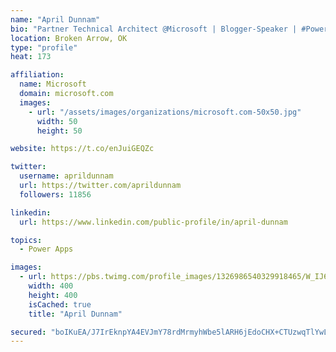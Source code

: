 ```yaml
---
name: "April Dunnam"
bio: "Partner Technical Architect @Microsoft | Blogger-Speaker | #PowerApps, #PowerAutomate, #Office365, #SharePoint | #WIT | #Karaoke Queen"
location: Broken Arrow, OK
type: "profile"
heat: 173

affiliation:
  name: Microsoft
  domain: microsoft.com
  images:
    - url: "/assets/images/organizations/microsoft.com-50x50.jpg"
      width: 50
      height: 50

website: https://t.co/enJuiGEQZc

twitter:
  username: aprildunnam
  url: https://twitter.com/aprildunnam
  followers: 11856

linkedin:
  url: https://www.linkedin.com/public-profile/in/april-dunnam

topics:
  - Power Apps

images:
  - url: https://pbs.twimg.com/profile_images/1326986540329918465/W_IJ6Ih2_400x400.jpg
    width: 400
    height: 400
    isCached: true
    title: "April Dunnam"

secured: "boIKuEA/J7IrEknpYA4EVJmY78rdMrmyhWbe5lARH6jEdoCHX+CTUzwqTlYwL68IHGHHL4gn4s03F/6Gij60yjv2U+VtISdCBNy+66zko0MX3qLS85FQDxz6mQQEaIaUIHZuItMJPVnq1dA9FauRpJxlGW6zbTd7U51sw32mP5pvMSyXRY2KVLVJD8Sc5a4kmigZ4qza1EalMx3rHnhKd24MXAhjwjH6xlXUfEQMh7HRiNiN3UHWSM8F+7rnOx88nTZgRJk01f8JEfGi4qkliBtgeSEYA3GwQFv4gQ7Dw7mYEGs/K3ARo2fTOBVzm6a0xb9LBKNmjVZp1Pcn7esqFhYv4THP6vhd4eWO7a+GpvrW3VTADmdX6gqyWQ2cw9jTiKv4GmjJ3elLQUlHgCTVX4wQRO5WN02Z/qmuY+j1oJw=;/PNnV11+InDym8abfTc3jQ=="
---
```


